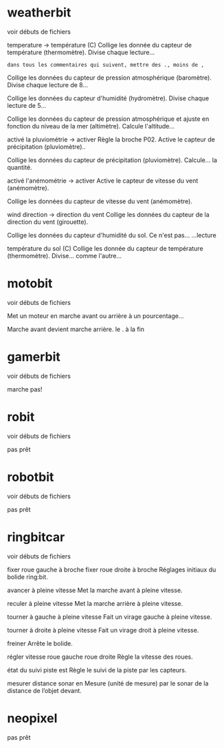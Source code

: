 # weatherbit

voir débuts de fichiers

temperature -> température (C)
Collige les donnée du capteur de température (thermomètre). Divise chaque lecture...

    dans tous les commentaires qui suivent, mettre des ., moins de ,
    
Collige les données du capteur de pression atmosphérique (baromètre). Divise chaque lecture de 8...

Collige les données du capteur d'humidité (hydromètre). Divise chaque lecture de 5...

Collige les données du capteur de pression atmosphérique et ajuste en fonction du niveau de la mer (altimètre). Calcule l'altitude...

activé la pluviométrie -> activer
Règle la broche P02. Active le capteur de précipitation (pluviomètre)..

Collige les données du capteur de précipitation (pluviomètre). Calcule... la quantité.

activé l'anémométrie -> activer
Active le capteur de vitesse du vent (anémomètre).

Collige les données du capteur de vitesse du vent (anémomètre).

wind direction -> direction du vent
Collige les données du capteur de la direction du vent (girouette).

Collige les données du capteur d'humidité du sol. Ce n'est pas... ...lecture

température du sol (C)
Collige les donnée du capteur de température (thermomètre). Divise... comme l'autre...

# motobit

voir débuts de fichiers

Met un moteur en marche avant ou arrière à un pourcentage...

Marche avant devient marche arrière. le . à la fin

# gamerbit

voir débuts de fichiers

marche pas!

# robit

voir débuts de fichiers

pas prêt

# robotbit

voir débuts de fichiers

pas prêt

# ringbitcar

voir débuts de fichiers

fixer roue gauche à broche fixer roue droite à broche
Réglages initiaux du bolide ring:bit.

avancer à pleine vitesse
Met la marche avant à pleine vitesse.

reculer à pleine vitesse
Met la marche arrière à pleine vitesse.

tourner à gauche à pleine vitesse
Fait un virage gauche à pleine vitesse.

tourner à droite à pleine vitesse
Fait un virage droit à pleine vitesse.

freiner
Arrête le bolide.

régler vitesse roue gauche  roue droite 
Règle la vitesse des roues.

état du suivi piste est
Règle le suivi de la piste par les capteurs.

mesurer distance sonar en
Mesure (unité de mesure) par le sonar de la distance de l’objet devant.

# neopixel

pas prêt
